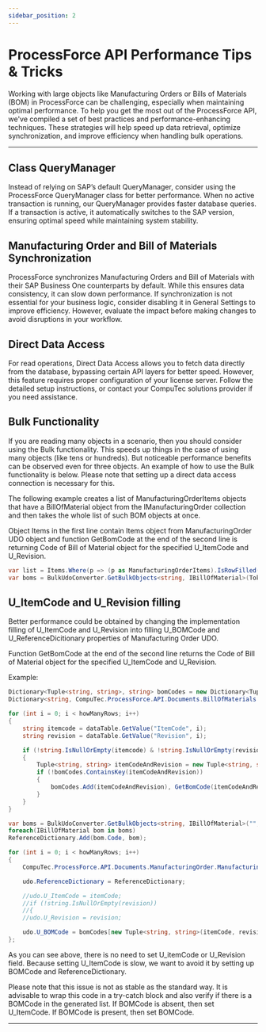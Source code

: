 ```yaml
---
sidebar_position: 2
---
```


# ProcessForce API Performance Tips & Tricks

Working with large objects like Manufacturing Orders or Bills of Materials (BOM) in ProcessForce can be challenging, especially when maintaining optimal performance. To help you get the most out of the ProcessForce API, we've compiled a set of best practices and performance-enhancing techniques. These strategies will help speed up data retrieval, optimize synchronization, and improve efficiency when handling bulk operations.

---

## Class QueryManager

Instead of relying on SAP’s default QueryManager, consider using the ProcessForce QueryManager class for better performance. When no active transaction is running, our QueryManager provides faster database queries. If a transaction is active, it automatically switches to the SAP version, ensuring optimal speed while maintaining system stability.

## Manufacturing Order and Bill of Materials Synchronization

ProcessForce synchronizes Manufacturing Orders and Bill of Materials with their SAP Business One counterparts by default. While this ensures data consistency, it can slow down performance. If synchronization is not essential for your business logic, consider disabling it in General Settings to improve efficiency. However, evaluate the impact before making changes to avoid disruptions in your workflow.

## Direct Data Access

For read operations, Direct Data Access allows you to fetch data directly from the database, bypassing certain API layers for better speed. However, this feature requires proper configuration of your license server. Follow the detailed setup instructions, or contact your CompuTec solutions provider if you need assistance.

## Bulk Functionality

If you are reading many objects in a scenario, then you should consider using the Bulk functionality. This speeds up things in the case of using many objects (like tens or hundreds). But noticeable performance benefits can be observed even for three objects.
An example of how to use the Bulk functionality is below. Please note that setting up a direct data access connection is necessary for this.

The following example creates a list of ManufacturingOrderItems objects that have a BillOfMaterial object from the IManufacturingOrder collection and then takes the whole list of such BOM objects at once.

Object Items in the first line contain Items object from ManufacturingOrder UDO object and function GetBomCode at the end of the second line is returning Code of Bill of Material object for the specified U_ItemCode and U_Revision.

```csharp
var list = Items.Where(p => (p as ManufacturingOrderItems).IsRowFilled() && ItemUtils.Technology.BillOfMaterialExists(Token, p.U_ItemCode, p.U_Revision));
var boms = BulkUdoConverter.GetBulkObjects<string, IBillOfMaterial>(Token, ObjectTypes.BillOfMaterial, list.Select(p => GetBomCode(Token, p.U_ItemCode, p.U_Revision)));
```

## U_ItemCode and U_Revision filling

Better performance could be obtained by changing the implementation filling of U_ItemCode and U_Revision into filling U_BOMCode and U_ReferenceDicitionary properties of Manufacturing Order UDO.

Function GetBomCode at the end of the second line returns the Code of Bill of Material object for the specified U_ItemCode and U_Revision.

Example:

```csharp
Dictionary<Tuple<string, string>, string> bomCodes = new Dictionary<Tuple<string, string>, string>();
Dictionary<string, CompuTec.ProcessForce.API.Documents.BillOfMaterials.IBillOfMaterial> ReferenceDictionary = new Dictionary<string, API.Documents.BillOfMaterials.IBillOfMaterial>();

for (int i = 0; i < howManyRows; i++)
{
    string itemcode = dataTable.GetValue("ItemCode", i);
    string revision = dataTable.GetValue("Revision", i);

    if (!string.IsNullOrEmpty(itemcode) & !string.IsNullOrEmpty(revision))
    {
        Tuple<string, string> itemCodeAndRevision = new Tuple<string, string>(itemcode, revision);
        if (!bomCodes.ContainsKey(itemCodeAndRevision))
        {
            bomCodes.Add(itemCodeAndRevision), GetBomCode(itemCodeAndRevision.Item1, itemCodeAndRevision.Item2);
        }
    }
}

var boms = BulkUdoConverter.GetBulkObjects<string, IBillOfMaterial>("", ObjectTypes.BillOfMaterial, bomCodes.Values.Distinct().ToList());
foreach(IBillOfMaterial bom in boms)
ReferenceDictionary.Add(bom.Code, bom);

for (int i = 0; i < howManyRows; i++)
{
    CompuTec.ProcessForce.API.Documents.ManufacturingOrder.ManufacturingOrder udo = UdoFactoryClass.CreateDocument(string.Empty, ObjectTypes.ManufacturingOrder);

    udo.ReferenceDictionary = ReferenceDictionary;

    //udo.U_ItemCode = itemCode;
    //if (!string.IsNullOrEmpty(revision))
    //{
    //udo.U_Revision = revision;

    udo.U_BOMCode = bomCodes[new Tuple<string, string>(itemCode, revision)]
};

```

As you can see above, there is no need to set U_itemCode or U_Revision field. Because setting U_ItemCode is slow, we want to avoid it by setting up BOMCode and ReferenceDictionary.

Please note that this issue is not as stable as the standard way. It is advisable to wrap this code in a try-catch block and also verify if there is a BOMCode in the generated list. If BOMCode is absent, then set U_ItemCode. If BOMCode is present, then set BOMCode.

---
